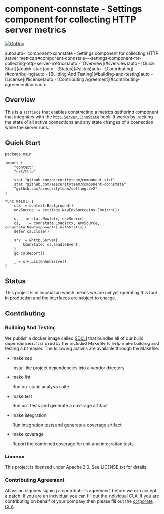 # component-connstate - Settings component for collecting HTTP server metrics
[![GoDoc](https://godoc.org/github.com/asecurityteam/component-connstate?status.svg)](https://godoc.org/github.com/asecurityteam/component-connstate)
<!-- TOC -->autoauto- [component-connstate - Settings component for collecting HTTP server metrics](#component-connstate---settings-component-for-collecting-http-server-metrics)auto    - [Overview](#overview)auto    - [Quick Start](#quick-start)auto    - [Status](#status)auto    - [Contributing](#contributing)auto        - [Building And Testing](#building-and-testing)auto        - [License](#license)auto        - [Contributing Agreement](#contributing-agreement)autoauto<!-- /TOC -->

## Overview

This is a [`settings`](https://github.com/asecurityteam/settings) that enables
constructing a metrics gathering component that integrates with the
[`http.Server.ConnState`](https://golang.org/pkg/net/http/#Server) hook. It
works by tracking the state of all active connections and any state changes of
a connection while the server runs.

## Quick Start

```golang
package main

import (
    "context"
    "net/http"

    stat "github.com/asecurityteam/component-stat"
    stat "github.com/asecurityteam/component-connstate"
    "github.com/asecurityteam/settings/v2"
)

func main() {
    ctx := context.Background()
    envSource := settings.NewEnvSource(os.Environ())

    s, _ := stat.New(ctx, envSource)
    cs, _ := connstate.Load(ctx, envSource, connstate.NewComponent().WithStat(s))
    defer cs.Close()

    srv := &http.Server{
        ConnState: cs.HandleEvent,
    }
    go cs.Report()

    _ = srv.ListenAndServe()
}
```

## Status

This project is in incubation which means we are not yet operating this tool in
production and the interfaces are subject to change.

## Contributing

### Building And Testing

We publish a docker image called [SDCLI](https://github.com/asecurityteam/sdcli) that
bundles all of our build dependencies. It is used by the included Makefile to help
make building and testing a bit easier. The following actions are available through
the Makefile:

-   make dep

    Install the project dependencies into a vendor directory

-   make lint

    Run our static analysis suite

-   make test

    Run unit tests and generate a coverage artifact

-   make integration

    Run integration tests and generate a coverage artifact

-   make coverage

    Report the combined coverage for unit and integration tests

### License

This project is licensed under Apache 2.0. See LICENSE.txt for details.

### Contributing Agreement

Atlassian requires signing a contributor's agreement before we can accept a patch. If
you are an individual you can fill out the [individual
CLA](https://na2.docusign.net/Member/PowerFormSigning.aspx?PowerFormId=3f94fbdc-2fbe-46ac-b14c-5d152700ae5d).
If you are contributing on behalf of your company then please fill out the [corporate
CLA](https://na2.docusign.net/Member/PowerFormSigning.aspx?PowerFormId=e1c17c66-ca4d-4aab-a953-2c231af4a20b).
